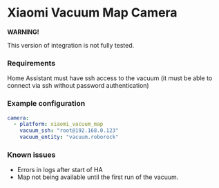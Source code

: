 # Xiaomi Vacuum Map Camera


**WARNING!**

This version of integration is not fully tested.

### Requirements

Home Assistant must have ssh access to the vacuum (it must be able to connect via ssh without password authentication)

### Example configuration

```yaml
camera:
  - platform: xiaomi_vacuum_map
    vacuum_ssh: "root@192.168.0.123"
    vacuum_entity: "vacuum.roborock"
```

### Known issues
* Errors in logs after start of HA
* Map not being available until the first run of the vacuum.
